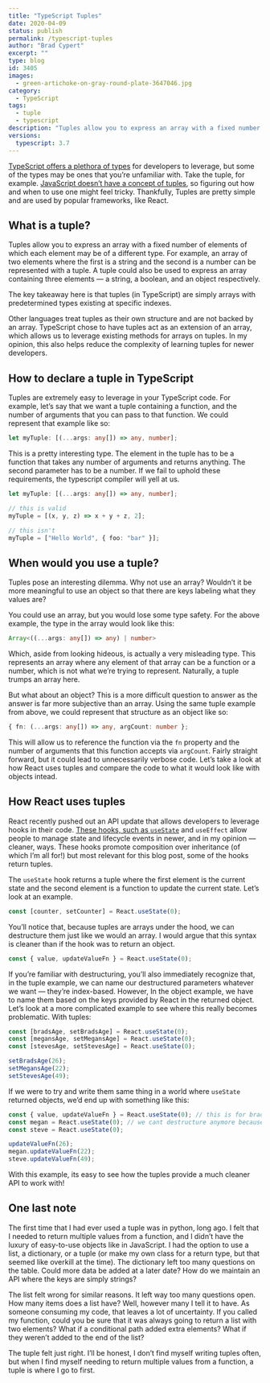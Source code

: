 ```yaml
---
title: "TypeScript Tuples"
date: 2020-04-09
status: publish
permalink: /typescript-tuples
author: "Brad Cypert"
excerpt: ""
type: blog
id: 3405
images:
  - green-artichoke-on-gray-round-plate-3647046.jpg
category:
  - TypeScript
tags:
  - tuple
  - typescript
description: "Tuples allow you to express an array with a fixed number of elements of which each element may be of a different type. The key takeaway here is that tuples (in TypeScript) are simply arrays with predetermined types existing at specific indexes."
versions:
  typescript: 3.7
---
```


[TypeScript offers a plethora of types](https://www.typescriptlang.org/docs/handbook/basic-types.html) for developers to leverage, but some of the types may be ones that you’re unfamiliar with. Take the tuple, for example. [JavaScript doesn’t have a concept of tuples](https://stackoverflow.com/questions/4512405/javascript-variable-assignments-from-tuples), so figuring out how and when to use one might feel tricky. Thankfully, Tuples are pretty simple and are used by popular frameworks, like React.

## What is a tuple?

Tuples allow you to express an array with a fixed number of elements of which each element may be of a different type. For example, an array of two elements where the first is a string and the second is a number can be represented with a tuple. A tuple could also be used to express an array containing three elements — a string, a boolean, and an object respectively.

The key takeaway here is that tuples (in TypeScript) are simply arrays with predetermined types existing at specific indexes.

Other languages treat tuples as their own structure and are not backed by an array. TypeScript chose to have tuples act as an extension of an array, which allows us to leverage existing methods for arrays on tuples. In my opinion, this also helps reduce the complexity of learning tuples for newer developers.

## How to declare a tuple in TypeScript

Tuples are extremely easy to leverage in your TypeScript code. For example, let’s say that we want a tuple containing a function, and the number of arguments that you can pass to that function. We could represent that example like so:

```typescript
let myTuple: [(...args: any[]) => any, number];
```

This is a pretty interesting type. The element in the tuple has to be a function that takes any number of arguments and returns anything. The second parameter has to be a number. If we fail to uphold these requirements, the typescript compiler will yell at us.

```typescript
let myTuple: [(...args: any[]) => any, number];

// this is valid
myTuple = [(x, y, z) => x + y + z, 2];

// this isn't
myTuple = ["Hello World", { foo: "bar" }];
```

## When would you use a tuple?

Tuples pose an interesting dilemma. Why not use an array? Wouldn’t it be more meaningful to use an object so that there are keys labeling what they values are?

You could use an array, but you would lose some type safety. For the above example, the type in the array would look like this:

```typescript
Array<((...args: any[]) => any) | number>
```

Which, aside from looking hideous, is actually a very misleading type. This represents an array where any element of that array can be a function or a number, which is not what we’re trying to represent. Naturally, a tuple trumps an array here.

But what about an object? This is a more difficult question to answer as the answer is far more subjective than an array. Using the same tuple example from above, we could represent that structure as an object like so:

```typescript
{ fn: (...args: any[]) => any, argCount: number };
```

This will allow us to reference the function via the `fn` property and the number of arguments that this function accepts via `argCount`. Fairly straight forward, but it could lead to unnecessarily verbose code. Let’s take a look at how React uses tuples and compare the code to what it would look like with objects intead.

## How React uses tuples

React recently pushed out an API update that allows developers to leverage hooks in their code. [These hooks, such as `useState`](https://reactjs.org/docs/hooks-state.html) and `useEffect` allow people to manage state and lifecycle events in newer, and in my opinion — cleaner, ways. These hooks promote composition over inheritance (of which I’m all for!) but most relevant for this blog post, some of the hooks return tuples.

The `useState` hook returns a tuple where the first element is the current state and the second element is a function to update the current state. Let’s look at an example.

```typescript
const [counter, setCounter] = React.useState(0);
```

You’ll notice that, because tuples are arrays under the hood, we can destructure them just like we would an array. I would argue that this syntax is cleaner than if the hook was to return an object.

```typescript
const { value, updateValueFn } = React.useState(0);
```

If you’re familiar with destructuring, you’ll also immediately recognize that, in the tuple example, we can name our destructured parameters whatever we want — they’re index-based. However, In the object example, we have to name them based on the keys provided by React in the returned object. Let’s look at a more complicated example to see where this really becomes problematic. With tuples:

```typescript
const [bradsAge, setBradsAge] = React.useState(0);
const [megansAge, setMegansAge] = React.useState(0);
const [stevesAge, setStevesAge] = React.useState(0);

setBradsAge(26);
setMegansAge(22);
setStevesAge(49);
```

If we were to try and write them same thing in a world where `useState` returned objects, we’d end up with something like this:

```typescript
const { value, updateValueFn } = React.useState(0); // this is for brad
const megan = React.useState(0); // we cant destructure anymore because we've already defined those consts
const steve = React.useState(0);

updateValueFn(26);
megan.updateValueFn(22);
steve.updateValueFn(49);
```

With this example, its easy to see how the tuples provide a much cleaner API to work with!

## One last note

The first time that I had ever used a tuple was in python, long ago. I felt that I needed to return multiple values from a function, and I didn’t have the luxury of easy-to-use objects like in JavaScript. I had the option to use a list, a dictionary, or a tuple (or make my own class for a return type, but that seemed like overkill at the time). The dictionary left too many questions on the table. Could more data be added at a later date? How do we maintain an API where the keys are simply strings?

The list felt wrong for similar reasons. It left way too many questions open. How many items does a list have? Well, however many I tell it to have. As someone consuming my code, that leaves a lot of uncertainty. If you called my function, could you be sure that it was always going to return a list with two elements? What if a conditional path added extra elements? What if they weren’t added to the end of the list?

The tuple felt just right. I’ll be honest, I don’t find myself writing tuples often, but when I find myself needing to return multiple values from a function, a tuple is where I go to first.
